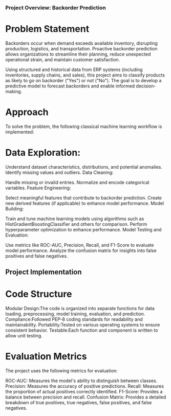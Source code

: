### Project Overview: Backorder Prediction
# Problem Statement
Backorders occur when demand exceeds available inventory, disrupting production, logistics, and transportation. Proactive backorder prediction allows organizations to streamline their planning, reduce unexpected operational strain, and maintain customer satisfaction.

Using structured and historical data from ERP systems (including inventories, supply chains, and sales), this project aims to classify products as likely to go on backorder ("Yes") or not ("No"). The goal is to develop a predictive model to forecast backorders and enable informed decision-making.

# Approach
To solve the problem, the following classical machine learning workflow is implemented:

# Data Exploration:

Understand dataset characteristics, distributions, and potential anomalies.
Identify missing values and outliers.
Data Cleaning:

Handle missing or invalid entries.
Normalize and encode categorical variables.
Feature Engineering:

Select meaningful features that contribute to backorder prediction.
Create new derived features (if applicable) to enhance model performance.
Model Building:

Train and tune machine learning models using algorithms such as HistGradientBoostingClassifier and others for comparison.
Perform hyperparameter optimization to enhance performance.
Model Testing and Evaluation:

Use metrics like ROC-AUC, Precision, Recall, and F1-Score to evaluate model performance.
Analyze the confusion matrix for insights into false positives and false negatives.

## Project Implementation
# Code Structure
Modular Design:The code is organized into separate functions for data loading, preprocessing, model training, evaluation, and prediction.
Compliance:Followed PEP-8 coding standards for readability and maintainability.
Portability:Tested on various operating systems to ensure consistent behavior.
Testable:Each function and component is written to allow unit testing.

# Evaluation Metrics

The project uses the following metrics for evaluation:

ROC-AUC: Measures the model's ability to distinguish between classes.
Precision: Measures the accuracy of positive predictions.
Recall: Measures the proportion of actual positives correctly identified.
F1-Score: Provides a balance between precision and recall.
Confusion Matrix: Provides a detailed breakdown of true positives, true negatives, false positives, and false negatives.
